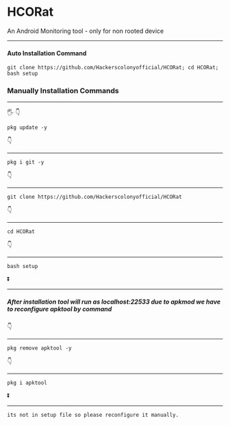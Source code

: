# HCORat

An Android Monitoring tool - only for non rooted device

***
#### Auto Installation Command
```
git clone https://github.com/Hackerscolonyofficial/HCORat; cd HCORat; bash setup
```
### Manually Installation Commands
***
🖐
👇
```
pkg update -y
```
👇
***
```
pkg i git -y
```
👇
***
``` 
git clone https://github.com/Hackerscolonyofficial/HCORat
```
👇
***
```
cd HCORat
```
👇
***
```
bash setup
```
⏬
***
##### After installation tool will run as localhost:22533 due to apkmod we have to reconfigure apktool by command
👇
***
```
pkg remove apktool -y
```
👇
***
```
pkg i apktool
```
⏬
***
```
its not in setup file so please reconfigure it manually.
```
